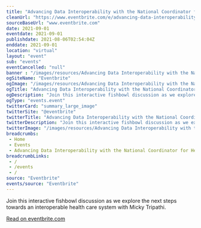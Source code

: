 ```yaml
--- 
title: "Advancing Data Interoperability with the National Coordinator for Health IT"
cleanUrl: "https://www.eventbrite.com/e/advancing-data-interoperability-with-the-national-coordinator-for-health-it-registration-165982312565"
sourceBaseUrl: "www.eventbrite.com"
date: 2021-09-01
eventdate: 2021-09-01
publishdate: 2021-08-06T02:54:04Z
enddate: 2021-09-01
location: "virtual"
layout: "event"
sub: "events"
eventCancelled: "null"
banner : "/images/resources/Advancing Data Interoperability with the National Coordinator for Health IT.20210804-144816"
ogSiteName: "Eventbrite"
ogImage: "/images/resources/Advancing Data Interoperability with the National Coordinator for Health IT.20210804-144816"
ogTitle: "Advancing Data Interoperability with the National Coordinator for Health IT"
ogDescription: "Join this interactive fishbowl discussion as we explore the next steps towards an interoperable health care system with Micky Tripathi."
ogType: "events.event"
twitterCard: "summary_large_image"
twitterSite: "@eventbrite"
twitterTitle: "Advancing Data Interoperability with the National Coordinator for Health IT"
twitterDescription: "Join this interactive fishbowl discussion as we explore the next steps towards an interoperable health care system with Micky Tripathi."
twitterImage: "/images/resources/Advancing Data Interoperability with the National Coordinator for Health IT.20210804-144816"
breadcrumbs:
 - Home
 - Events
 - Advancing Data Interoperability with the National Coordinator for Health IT
breadcrumbLinks:
 - / 
 - /events
 - / 
source: "Eventbrite"
events/source: "Eventbrite"
---
```

Join this interactive fishbowl discussion as we explore the next steps towards an interoperable health care system with Micky Tripathi.  
  
[Read on eventbrite.com](https://www.eventbrite.com/e/advancing-data-interoperability-with-the-national-coordinator-for-health-it-registration-165982312565)

